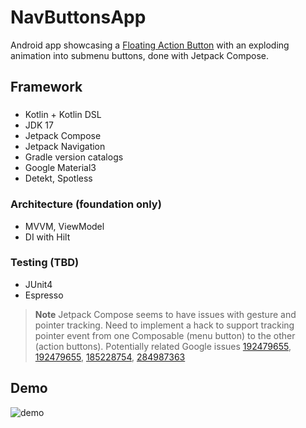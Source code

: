 # NavButtonsApp

Android app showcasing a [Floating Action Button](https://m2.material.io/components/buttons-floating-action-button) with an exploding animation into submenu buttons, done with Jetpack Compose.

## Framework
### 
- Kotlin + Kotlin DSL
- JDK 17
- Jetpack Compose
- Jetpack Navigation
- Gradle version catalogs
- Google Material3
- Detekt, Spotless

### Architecture (foundation only)
- MVVM, ViewModel
- DI with Hilt

### Testing (TBD)
- JUnit4
- Espresso

> **Note** 
> Jetpack Compose seems to have issues with gesture and pointer tracking. Need to implement a hack to support tracking pointer event from one Composable (menu button) to the other (action buttons). Potentially related Google issues [192479655](https://issuetracker.google.com/issues/192479655), [192479655](https://issuetracker.google.com/issues/192479655), [185228754](https://issuetracker.google.com/issues/185228754), [284987363](https://issuetracker.google.com/issues/284987363)

## Demo
![demo](https://github.com/eveey/NavButtons/assets/33784277/d6924a75-0241-42c7-83cc-34cb5e98262e)
